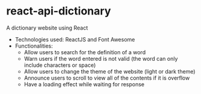 # react-api-dictionary
A dictionary website using React

* Technologies used: ReactJS and Font Awesome
* Functionalities:
  * Allow users to search for the definition of a word
  * Warn users if the word entered is not valid (the word can only include characters or space)
  * Allow users to change the theme of the website (light or dark theme)
  * Announce users to scroll to view all of the contents if it is overflow
  * Have a loading effect while waiting for response
